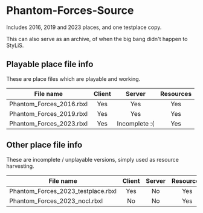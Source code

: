 # Phantom-Forces-Source
Includes 2016, 2019 and 2023 places, and one testplace copy.

This can also serve as an archive, of when the big bang didn't happen to StyLiS.

## Playable place file info

These are place files which are playable and working.

| File name | Client | Server | Resources |
| --------- | :----: | :----: | :-------: |
| Phantom_Forces_2016.rbxl | Yes | Yes | Yes |
| Phantom_Forces_2019.rbxl | Yes | Yes | Yes |
| Phantom_Forces_2023.rbxl | Yes | Incomplete :( | Yes |

## Other place file info

These are incomplete / unplayable versions, simply used as resource harvesting.

| File name | Client | Server | Resources |
| --------- | :----: | :----: | :-------: |
| Phantom_Forces_2023_testplace.rbxl | Yes | No | Yes |
| Phantom_Forces_2023_nocl.rbxl | No | No | Yes |
